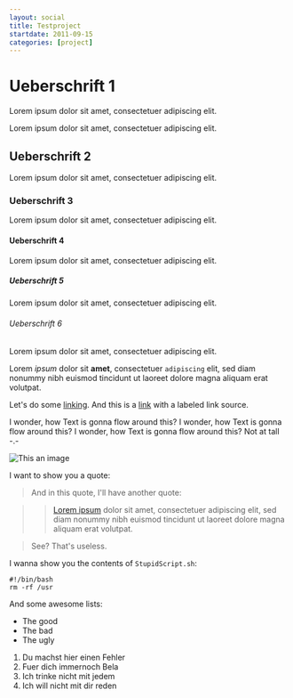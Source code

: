 ```yaml
---
layout: social
title: Testproject
startdate: 2011-09-15
categories: [project]
---
```


# Ueberschrift 1
Lorem ipsum dolor sit amet, consectetuer adipiscing elit.

Lorem ipsum dolor sit amet, consectetuer adipiscing elit.
## Ueberschrift 2
Lorem ipsum dolor sit amet, consectetuer adipiscing elit.
### Ueberschrift 3
Lorem ipsum dolor sit amet, consectetuer adipiscing elit.
#### Ueberschrift 4
Lorem ipsum dolor sit amet, consectetuer adipiscing elit.
##### Ueberschrift 5
Lorem ipsum dolor sit amet, consectetuer adipiscing elit.
###### Ueberschrift 6
Lorem ipsum dolor sit amet, consectetuer adipiscing elit.

Lorem *ipsum* dolor sit **amet**, consectetuer `adipiscing` elit, sed diam nonummy nibh euismod tincidunt ut laoreet dolore magna aliquam erat volutpat.


Let's do some [linking](http://www.google.de "The famous search engine").
And this is a [link][asdf-systems] with a labeled link source.


I wonder, how Text is gonna flow around this?  I wonder, how Text is gonna flow around this?  I wonder, how Text is gonna flow around this?
Not at tall -.-

![This an image][googlelogo]


I want to show you a quote:

> And in this quote, I'll have another quote:

> > [Lorem ipsum] dolor sit amet, consectetuer adipiscing elit, sed diam nonummy nibh euismod tincidunt ut laoreet dolore magna aliquam erat volutpat.

> See? That's useless.


I wanna show you the contents of `StupidScript.sh`:

    #!/bin/bash
    rm -rf /usr


And some awesome lists:

* The good
* The bad
* The ugly

1. Du machst hier einen Fehler
4. Fuer dich immernoch Bela
3. Ich trinke nicht mit jedem
1. Ich will nicht mit dir reden


[asdf-systems]: http://www.asdf-systems.de "A small but apparently very capable company from Berlin, Germany"
[Lorem ipsum]: http://www.loremipsum.de "A blind text generator with adjustable length"
[googlelogo]: http://www.google.com/intl/en_com/images/srpr/logo3w.png
